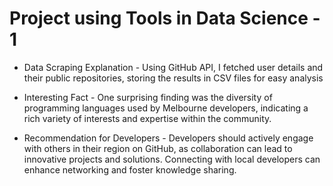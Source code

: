 # Project using Tools in Data Science - 1 

* Data Scraping Explanation - Using GitHub API, I fetched user details and their public repositories, storing the results in CSV files for easy analysis


* Interesting Fact - One surprising finding was the diversity of programming languages used by Melbourne developers, indicating a rich variety of interests and expertise within the community.


* Recommendation for Developers - Developers should actively engage with others in their region on GitHub, as collaboration can lead to innovative projects and solutions. Connecting with local developers can enhance networking and foster knowledge sharing.
